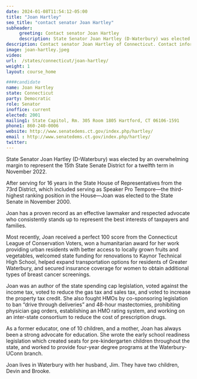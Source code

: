 ```yaml
---
date: 2024-01-08T11:54:12-05:00
title: "Joan Hartley"
seo_title: "contact senator Joan Hartley"
subheader:
     greeting: Contact senator Joan Hartley
     description: State Senator Joan Hartley (D-Waterbury) was elected by an overwhelming margin to represent the 15th State Senate District for a twelfth term in November 2022.
description: Contact senator Joan Hartley of Connecticut. Contact information for Joan Hartley includes email address, phone number, and mailing address.
image: joan-hartley.jpeg
video:
url:  /states/connecticut/joan-hartley/
weight: 1
layout: course_home

####candidate
name: Joan Hartley
state: Connecticut
party: Democratic
role: Senator
inoffice: current
elected: 2001
mailing1: State Capitol, Rm. 305 Room 1805 Hartford, CT 06106-1591
phone1: 860-240-0006
website: http://www.senatedems.ct.gov/index.php/hartley/
email : http://www.senatedems.ct.gov/index.php/hartley/
twitter:
---
```


State Senator Joan Hartley (D-Waterbury) was elected by an overwhelming margin to represent the 15th State Senate District for a twelfth term in November 2022.

After serving for 16 years in the State House of Representatives from the 73rd District, which included serving as Speaker Pro Tempore—the third-highest ranking position in the House—Joan was elected to the State Senate in November 2000.

Joan has a proven record as an effective lawmaker and respected advocate who consistently stands up to represent the best interests of taxpayers and families.

Most recently, Joan received a perfect 100 score from the Connecticut League of Conservation Voters, won a humanitarian award for her work providing urban residents with better access to locally grown fruits and vegetables, welcomed state funding for renovations to Kaynor Technical High School, helped expand transportation options for residents of Greater Waterbury, and secured insurance coverage for women to obtain additional types of breast cancer screenings.

Joan was an author of the state spending cap legislation, voted against the income tax, voted to reduce the gas tax and sales tax, and voted to increase the property tax credit. She also fought HMOs by co-sponsoring legislation to ban “drive through deliveries” and 48-hour mastectomies, prohibiting physician gag orders, establishing an HMO rating system, and working on an inter-state consortium to reduce the cost of prescription drugs.

As a former educator, one of 10 children, and a mother, Joan has always been a strong advocate for education. She wrote the early school readiness legislation which created seats for pre-kindergarten children throughout the state, and worked to provide four-year degree programs at the Waterbury-UConn branch.

Joan lives in Waterbury with her husband, Jim. They have two children, Devin and Brooke.
